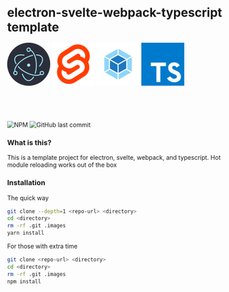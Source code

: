 # electron-svelte-webpack-typescript template

[![Electron](.images/electron.png)](https://electronjs.org)
[![Svelte](.images/svelte.png)](https://https://svelte.dev/)
[![Webpack](.images/webpack.png)](https://https://webpack.js.org/)
[![Typescript](.images/typescript.png)](https://https://www.typescriptlang.org/)

<br/>
<br/>
<br/>

![NPM](https://img.shields.io/npm/l/@pixelmund/create-svelte-app?style=flat-square)
![GitHub last commit](https://img.shields.io/github/last-commit/ryan-way-boilerplate/electron-svelte-webpack-typescript?style=flat-square)

### What is this?

This is a template project for electron, svelte, webpack, and typescript. Hot module reloading works out of the box

### Installation

The quick way
``` bash
git clone --depth=1 <repo-url> <directory>
cd <directory>
rm -rf .git .images
yarn install
```

For those with extra time
``` bash
git clone <repo-url> <directory>
cd <directory>
rm -rf .git .images
npm install
```
